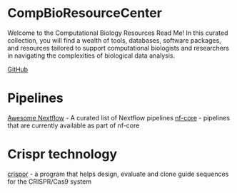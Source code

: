 # CompBioResourceCenter

Welcome to the Computational Biology Resources Read Me! In this curated collection, you will find a wealth of tools, databases, software packages, and resources tailored to support computational biologists and researchers in navigating the complexities of biological data analysis. 


[GitHub](https://github.com)

# Pipelines 
[Awesome Nextflow](https://github.com/nextflow-io/awesome-nextflow) - A curated list of Nextflow pipelines
[nf-core](https://nf-co.re/pipelines) - pipelines that are currently available as part of nf-core

# Crispr technology 
[crispor](http://crispor.gi.ucsc.edu) - a program that helps design, evaluate and clone guide sequences for the CRISPR/Cas9 system
